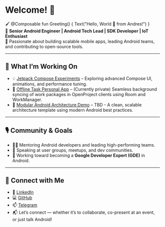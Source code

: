 # Welcome! 🤖 

🖌️ @Composable fun Greeting() { Text("Hello, World 👋 from Andres!") }   
🚀 **Senior Android Engineer | Android Tech Lead | SDK Developer | IoT Enthusiast**  
🎯 Passionate about building scalable mobile apps, leading Android teams, and contributing to open-source tools.

---

## 🔧 What I’m Working On

- 💡 [Jetpack Compose Experiments](https://github.com/andrespelaezp/compose-experiments) – Exploring advanced Compose UI, animations, and performance tuning.
- 🔄 [Offline Task Personal App](https://github.com/andrespelaezp) – (Currently private) Seamless background syncing of work packages in OpenProject clients using Room and WorkManager.
- 🧱 [Modular Android Architecture Demo](https://github.com/andrespelaezp/architecture-modular-demo) – TBD - A clean, scalable architecture template using modern Android best practices.

---

## 🎙️ Community & Goals

- 👨‍🏫 Mentoring Android developers and leading high-performing teams.
- 🎤 Speaking at user groups, meetups, and dev communities.
- 🌟 Working toward becoming a **Google Developer Expert (GDE)** in Android.

---

## 🔗 Connect with Me

- 💼 [LinkedIn](https://linkedin.com/in/andrespelaezp)
- 💻 [GitHub](https://github.com/andrespelaezp)
- 📫 [Telegram](https://telegram.me/andrespelaezp)
- 📬 Let’s connect — whether it’s to collaborate, co-present at an event, or just talk Android!

